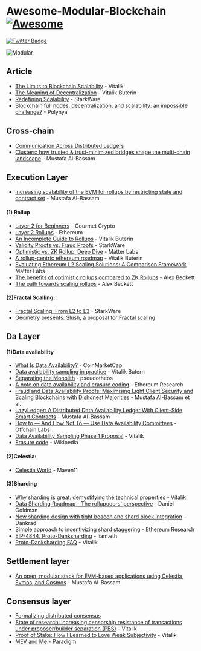 # Awesome-Modular-Blockchain  [![Awesome](https://cdn.rawgit.com/sindresorhus/awesome/d7305f38d29fed78fa85652e3a63e154dd8e8829/media/badge.svg)](https://github.com/sindresorhus/awesome)
<div id="badges">
  <a href="https://twitter.com/ChrisYicheng">
    <img src="https://img.shields.io/badge/Twitter-blue?style=for-the-badge&logo=twitter&logoColor=white" alt="Twitter Badge"/>
  </a>
</div>

![Modular](https://user-images.githubusercontent.com/82381764/166185718-20dd130c-ffe8-4882-9237-7f4f1aff8b73.png)

## Article
- [The Limits to Blockchain Scalability](https://vitalik.ca/general/2021/05/23/scaling.html) - Vitalik
- [The Meaning of Decentralization](https://medium.com/@VitalikButerin/the-meaning-of-decentralization-a0c92b76a274) - Vitalik Buterin
- [Redefining Scalability](https://medium.com/starkware/redefining-scalability-5aa11ffc5880) - StarkWare
- [Blockchain full nodes, decentralization, and scalability: an impossible challenge?](https://polynya.medium.com/blockchain-full-nodes-decentralization-and-scalability-an-impossible-challenge-d77df0944bbf) - Polynya

## Cross-chain
- [Communication Across Distributed Ledgers](https://eprint.iacr.org/2019/1128.pdf) 
- [Clusters: how trusted & trust-minimized bridges shape the multi-chain landscape](https://blog.celestia.org/clusters/) - Mustafa Al-Bassam

## Execution Layer
- [Increasing scalability of the EVM for rollups by restricting state and contract set](https://forum.celestia.org/t/increasing-scalability-of-the-evm-for-rollups-by-restricting-state-and-contract-set/78#cache-improvement-through-predictable-access-5) - Mustafa Al-Bassam
#### (1) Rollup
- [Layer-2 for Beginners](https://gourmetcrypto.substack.com/p/layer-2-for-beginners) - Gourmet Crypto
- [Layer 2 Rollups](https://ethereum.org/en/developers/docs/scaling/layer-2-rollups/) - Ethereum
- [An Incomplete Guide to Rollups](https://vitalik.ca/general/2021/01/05/rollup.html) - Vitalik Buterin
- [Validity Proofs vs. Fraud Proofs](https://medium.com/starkware/validity-proofs-vs-fraud-proofs-4ef8b4d3d87a) - StarkWare
- [Optimistic vs. ZK Rollup: Deep Dive](https://blog.matter-labs.io/optimistic-vs-zk-rollup-deep-dive-ea141e71e075) - Matter Labs
- [A rollup-centric ethereum roadmap](https://ethereum-magicians.org/t/a-rollup-centric-ethereum-roadmap/4698) - Vitalik Buterin
- [Evaluating Ethereum L2 Scaling Solutions: A Comparison Framework](https://blog.matter-labs.io/evaluating-ethereum-l2-scaling-solutions-a-comparison-framework-b6b2f410f955) - Matter Labs
- [The benefits of optimistic rollups compared to ZK Rollups](https://www.alexbeckett.xyz/the-benefits-of-optimistic-rollups-compared-to-zk-rollups/) - Alex Beckett
- [The path towards scaling rollups](https://www.alexbeckett.xyz/the-path-toward-scaling-rollups/) - Alex Beckett

#### (2)Fractal Scalling:
* [Fractal Scaling: From L2 to L3](https://medium.com/starkware/fractal-scaling-from-l2-to-l3-7fe238ecfb4f) - StarkWare
* [Geometry presents: Slush, a proposal for Fractal scaling](https://hackmd.io/@kalmanlajko/rkgg9GLG5#The-trilemma%E2%80%99s-%E2%80%9Csolution%E2%80%9D)

## Da Layer
#### (1)Data availability
- [What Is Data Availability?](https://coinmarketcap.com/alexandria/article/what-is-data-availability) - CoinMarketCap
- [Data availability sampling in practice](https://notes.ethereum.org/@vbuterin/r1v8VCULP) - Vitalik Butern
- [Separating the Monolith](https://mirror.xyz/pseudotheos.eth/SAg6yMZqd-z-BzFsKjLpZaZ9Rbv2ZEMtYT7mwvDiH94) - pseudotheos
- [A note on data availability and erasure coding](https://github.com/ethereum/research/wiki/A-note-on-data-availability-and-erasure-coding) - Ethereum Research
- [Fraud and Data Availability Proofs: Maximising Light Client Security and Scaling Blockchains with Dishonest Majorities](https://arxiv.org/pdf/1809.09044.pdf) - Mustafa Al-Bassam et al.
- [LazyLedger: A Distributed Data Availability Ledger With Client-Side Smart Contracts](https://arxiv.org/pdf/1905.09274.pdf) - Mustafa Al-Bassam
- [How to — And How Not To — Use Data Availability Committees](https://medium.com/offchainlabs/how-to-and-how-not-to-use-data-availability-committees-394a91e977c0) - Offchain Labs
- [Data Availability Sampling Phase 1 Proposal](https://hackmd.io/@vbuterin/das#) - Vitalik
- [Erasure code](https://en.wikipedia.org/wiki/Erasure_code) - Wikipedia 

#### (2)Celestia: 
* [Celestia World](https://maven11.substack.com/p/the-modular-world?s=r) - Maven11

#### (3)Sharding
- [Why sharding is great: demystifying the technical properties](https://vitalik.ca/general/2021/04/07/sharding.html#improving-sharding-with-better-security-models) - Vitalik
- [Data Sharding Roadmap - The rollupooors' perspective](https://soundcloud.com/daniel-goldman-84321635/data-sharding-roadmap-a-rollups-perspective?utm_campaign=social_sharing&utm_source=mobi&utm_terms=social_sharing_on_mobi.control) - Daniel Goldman
- [New sharding design with tight beacon and shard block integration](https://notes.ethereum.org/@dankrad/new_sharding) - Dankrad
- [Simple approach to incentivizing shard staggering](https://ethresear.ch/t/simple-approach-to-incentivizing-shard-staggering/9149) - Ethereum Research
- [EIP-4844: Proto-Danksharding](https://www.eip4844.com/) - liam.eth
- [Proto-Danksharding FAQ](https://notes.ethereum.org/@vbuterin/proto_danksharding_faq#If-data-is-deleted-after-30-days-how-would-users-access-older-blobs) - Vitalik

## Settlement layer
* [An open, modular stack for EVM-based applications using Celestia, Evmos, and Cosmos](https://forum.celestia.org/t/an-open-modular-stack-for-evm-based-applications-using-celestia-evmos-and-cosmos/89) - Mustafa Al-Bassam

## Consensus layer
* [Formalizing distributed consensus](https://docs.google.com/document/d/13_FSQ1Koq8uLvqTaSvZdb6OT2SpUZZq53vFiiDQj4qM/edit#heading=h.41gzm84cb1et)
* [State of research: increasing censorship resistance of transactions under proposer/builder separation (PBS)](https://notes.ethereum.org/@vbuterin/pbs_censorship_resistance#Solution-2-can-we-still-use-proposers-%E2%80%9Chybrid-PBS%E2%80%9D-but-only-for-inclusion-of-last-resort) - Vitalik
* [Proof of Stake: How I Learned to Love Weak Subjectivity](https://blog.ethereum.org/2014/11/25/proof-stake-learned-love-weak-subjectivity/) - Vitalik
* [MEV and Me](https://research.paradigm.xyz/MEV) - Paradigm
